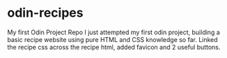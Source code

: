 # odin-recipes
My first Odin Project Repo
I just attempted my first odin project, building a basic recipe website using pure HTML and CSS knowledge so far. Linked the recipe css across the recipe html, added favicon and 2 useful buttons.